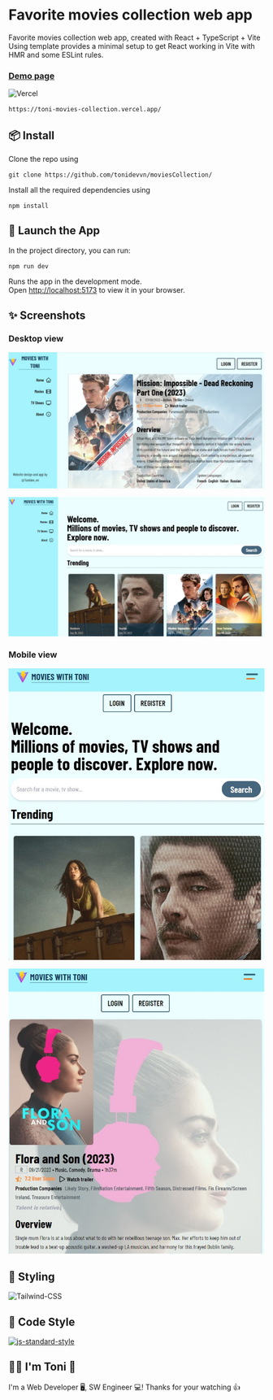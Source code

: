 # Favorite movies collection web app

Favorite movies collection web app, created with React + TypeScript + Vite
Using template provides a minimal setup to get React working in Vite with HMR and some ESLint rules.

### [Demo page](https://toni-movies-collection.vercel.app/)

![Vercel](https://img.shields.io/badge/Vercel-000000?style=for-the-badge&logo=vercel&logoColor=white)

<pre>
<code>https://toni-movies-collection.vercel.app/</code>
</pre>

## 📦 Install

Clone the repo using

<pre>
<code>git clone https://github.com/tonidevvn/moviesCollection/</code>
</pre>

Install all the required dependencies using

<pre>
<code>npm install</code>
</pre>

## 🚀 Launch the App

In the project directory, you can run:

<pre>
<code>npm run dev</code>
</pre>

Runs the app in the development mode.\
Open [http://localhost:5173](http://localhost:5173) to view it in your browser.

## ✨ Screenshots

### Desktop view

![Screenshot-1](/public/Desktop_Screenshot_1.jpg?raw=true "App desktop")

![Screenshot-2](/public/Desktop_Screenshot_2.jpg?raw=true "App desktop")

### Mobile view

![Screenshot-3](/public/Desktop_Mobile_1.jpg?raw=true "App Mobile")

![Screenshot-4](/public/Desktop_Mobile_2.jpg?raw=true "App Mobile")

## 🚀 Styling

![Tailwind-CSS](https://img.shields.io/badge/Tailwind_CSS-38B2AC?style=for-the-badge&logo=tailwind-css&logoColor=white)

## 🔨 Code Style

<a href="https://github.com/standard/standard"><img alt="js-standard-style" src="https://camo.githubusercontent.com/ff3e730c1c3401d5a6628d17368fa46e566da747c2b85de971e228c44426dbee/68747470733a2f2f63646e2e7261776769742e636f6d2f7374616e646172642f7374616e646172642f6d61737465722f62616467652e737667" /></a>

## 🧑‍💻 I'm Toni 👋

I'm a Web Developer 🖥️, SW Engineer 💻!
Thanks for your watching 👍
